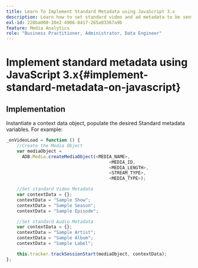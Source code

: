 ```yaml
---
title: Learn To Implement Standard Metadata using JavaScript 3.x
description: Learn how to set standard video and ad metadata to be sent with tracking calls in browser apps (JS 3.x).
exl-id: 228ba000-10e2-4906-8417-265a03367a9b
feature: Media Analytics
role: "Business Practitioner, Administrator, Data Engineer"
---
```

# Implement standard metadata using JavaScript 3.x{#implement-standard-metadata-on-javascript}

## Implementation

Instantiate a context data object, populate the desired Standard metadata variables. For example:

```js
_onVideoLoad = function () {
    //Create the Media Object
    var mediaObject =
      ADB.Media.createMediaObject(<MEDIA_NAME>,
                                       <MEDIA_ID,
                                       <MEDIA_LENGTH>,
                                       <STREAM_TYPE>,
                                       <MEDIA_TYPE>);

    //Set standard Video Metadata
    var contextData = {};
    contextData = "Sample Show";
    contextData = "Sample Season";
    contextData = "Sample Episode";

    //Set standard Audio Metadata
    var contextData = {};
    contextData = "Sample Artist";
    contextData = "Sample Album";
    contextData = "Sample Label";

    this.tracker.trackSessionStart(mediaObject, contextData);
};
```
